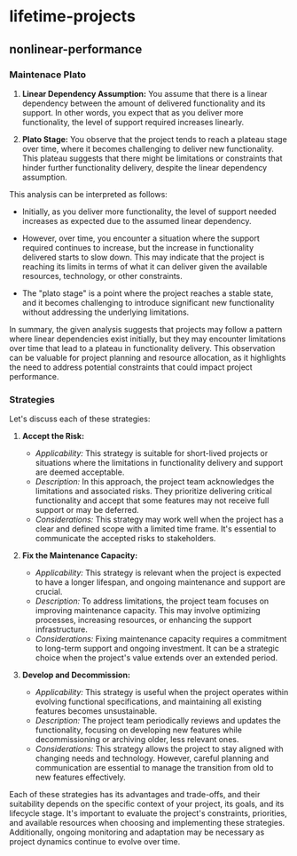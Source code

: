 # lifetime-projects

## nonlinear-performance 

### Maintenace Plato

1. **Linear Dependency Assumption:** You assume that there is a linear dependency between the amount of delivered functionality and its support. In other words, you expect that as you deliver more functionality, the level of support required increases linearly.

2. **Plato Stage:** You observe that the project tends to reach a plateau stage over time, where it becomes challenging to deliver new functionality. This plateau suggests that there might be limitations or constraints that hinder further functionality delivery, despite the linear dependency assumption.

This analysis can be interpreted as follows:

- Initially, as you deliver more functionality, the level of support needed increases as expected due to the assumed linear dependency.

- However, over time, you encounter a situation where the support required continues to increase, but the increase in functionality delivered starts to slow down. This may indicate that the project is reaching its limits in terms of what it can deliver given the available resources, technology, or other constraints.

- The "plato stage" is a point where the project reaches a stable state, and it becomes challenging to introduce significant new functionality without addressing the underlying limitations.

In summary, the given analysis suggests that projects may follow a pattern where linear dependencies exist initially, but they may encounter limitations over time that lead to a plateau in functionality delivery. This observation can be valuable for project planning and resource allocation, as it highlights the need to address potential constraints that could impact project performance.

### Strategies
Let's discuss each of these strategies:

1. **Accept the Risk:**
   - *Applicability:* This strategy is suitable for short-lived projects or situations where the limitations in functionality delivery and support are deemed acceptable.
   - *Description:* In this approach, the project team acknowledges the limitations and associated risks. They prioritize delivering critical functionality and accept that some features may not receive full support or may be deferred.
   - *Considerations:* This strategy may work well when the project has a clear and defined scope with a limited time frame. It's essential to communicate the accepted risks to stakeholders.

2. **Fix the Maintenance Capacity:**
   - *Applicability:* This strategy is relevant when the project is expected to have a longer lifespan, and ongoing maintenance and support are crucial.
   - *Description:* To address limitations, the project team focuses on improving maintenance capacity. This may involve optimizing processes, increasing resources, or enhancing the support infrastructure.
   - *Considerations:* Fixing maintenance capacity requires a commitment to long-term support and ongoing investment. It can be a strategic choice when the project's value extends over an extended period.

3. **Develop and Decommission:**
   - *Applicability:* This strategy is useful when the project operates within evolving functional specifications, and maintaining all existing features becomes unsustainable.
   - *Description:* The project team periodically reviews and updates the functionality, focusing on developing new features while decommissioning or archiving older, less relevant ones.
   - *Considerations:* This strategy allows the project to stay aligned with changing needs and technology. However, careful planning and communication are essential to manage the transition from old to new features effectively.

Each of these strategies has its advantages and trade-offs, and their suitability depends on the specific context of your project, its goals, and its lifecycle stage. It's important to evaluate the project's constraints, priorities, and available resources when choosing and implementing these strategies. Additionally, ongoing monitoring and adaptation may be necessary as project dynamics continue to evolve over time.
